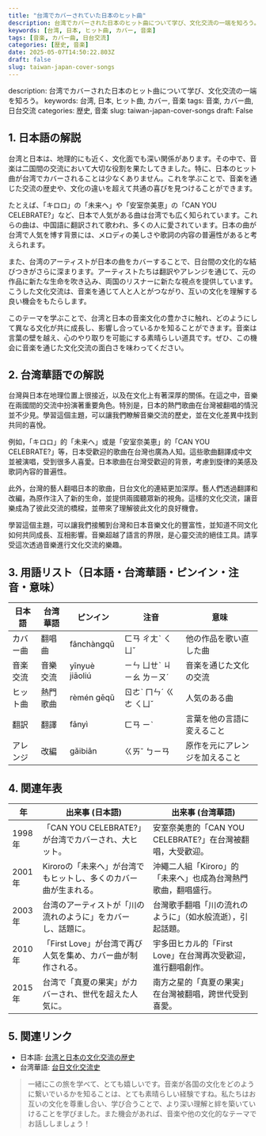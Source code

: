 ```yaml
---
title: "台湾でカバーされていた日本のヒット曲"
description: 台湾でカバーされた日本のヒット曲について学び、文化交流の一端を知ろう。
keywords: [台湾, 日本, ヒット曲, カバー, 音楽]
tags: [音楽, カバー曲, 日台交流]
categories: [歴史, 音楽]
date: 2025-05-07T14:50:22.803Z
draft: false
slug: taiwan-japan-cover-songs
---
```


description: 台湾でカバーされた日本のヒット曲について学び、文化交流の一端を知ろう。
keywords: 台湾, 日本, ヒット曲, カバー, 音楽
tags: 音楽, カバー曲, 日台交流
categories: 歴史, 音楽
slug: taiwan-japan-cover-songs
draft: False

## 1. 日本語の解説

台湾と日本は、地理的にも近く、文化面でも深い関係があります。その中で、音楽は二国間の交流において大切な役割を果たしてきました。特に、日本のヒット曲が台湾でカバーされることは少なくありません。これを学ぶことで、音楽を通じた交流の歴史や、文化の違いを超えて共通の喜びを見つけることができます。

たとえば、「キロロ」の「未来へ」や「安室奈美恵」の「CAN YOU CELEBRATE?」など、日本で人気がある曲は台湾でも広く知られています。これらの曲は、中国語に翻訳されて歌われ、多くの人に愛されています。日本の曲が台湾で人気を博す背景には、メロディの美しさや歌詞の内容の普遍性があると考えられます。

また、台湾のアーティストが日本の曲をカバーすることで、日台間の文化的な結びつきがさらに深まります。アーティストたちは翻訳やアレンジを通じて、元の作品に新たな生命を吹き込み、両国のリスナーに新たな視点を提供しています。こうした文化交流は、音楽を通じて人と人とがつながり、互いの文化を理解する良い機会をもたらします。

このテーマを学ぶことで、台湾と日本の音楽文化の豊かさに触れ、どのようにして異なる文化が共に成長し、影響し合っているかを知ることができます。音楽は言葉の壁を越え、心のやり取りを可能にする素晴らしい道具です。ぜひ、この機会に音楽を通じた文化交流の面白さを味わってください。

## 2. 台湾華語での解説

台灣與日本在地理位置上很接近，以及在文化上有著深厚的關係。在這之中，音樂在兩國間的交流中扮演著重要角色。特別是，日本的熱門歌曲在台灣被翻唱的情況並不少見。學習這個主題，可以讓我們瞭解音樂交流的歷史，並在文化差異中找到共同的喜悅。

例如，「キロロ」的「未来へ」或是「安室奈美恵」的「CAN YOU CELEBRATE?」等，日本受歡迎的歌曲在台灣也廣為人知。這些歌曲翻譯成中文並被演唱，受到很多人喜愛。日本歌曲在台灣受歡迎的背景，考慮到旋律的美感及歌詞內容的普遍性。

此外，台灣的藝人翻唱日本的歌曲，日台文化的連結更加深厚。藝人們透過翻譯和改編，為原作注入了新的生命，並提供兩國聽眾新的視角。這樣的文化交流，讓音樂成為了彼此交流的橋樑，並帶來了理解彼此文化的良好機會。

學習這個主題，可以讓我們接觸到台灣和日本音樂文化的豐富性，並知道不同文化如何共同成長、互相影響。音樂超越了語言的界限，是心靈交流的絕佳工具。請享受這次透過音樂進行文化交流的樂趣。

## 3. 用語リスト（日本語・台湾華語・ピンイン・注音・意味）

| 日本語        | 台湾華語          | ピンイン    | 注音    | 意味                           |
|--------------|-----------------|------------|---------|------------------------------|
| カバー曲     | 翻唱曲          | fānchàngqǔ | ㄈㄢ ㄔㄤˋ ㄑㄩˇ | 他の作品を歌い直した曲        |
| 音楽交流     | 音樂交流        | yīnyuè jiāoliú | ㄧㄣ ㄩㄝˋ ㄐㄧㄠ ㄌㄧㄡˊ | 音楽を通じた文化の交流       |
| ヒット曲     | 熱門歌曲        | rèmén gēqǔ   | ㄖㄜˋ ㄇㄣˊ ㄍㄜ ㄑㄩˇ | 人気のある曲                |
| 翻訳         | 翻譯            | fānyì        | ㄈㄢ ㄧˋ | 言葉を他の言語に変えること    |
| アレンジ     | 改編            | gǎibiān     | ㄍㄞˇ ㄅㄧㄢ | 原作を元にアレンジを加えること |

## 4. 関連年表

| 年          | 出来事 (日本語)                                                      | 出来事 (台湾華語)                                          |
|-----------|-----------------------------------------------------------------|--------------------------------------------------------|
| 1998年    | 「CAN YOU CELEBRATE?」が台湾でカバーされ、大ヒット。                  | 安室奈美恵的「CAN YOU CELEBRATE?」在台灣被翻唱，大受歡迎。    |
| 2001年    | Kiroroの「未来へ」が台湾でもヒットし、多くのカバー曲が生まれる。    | 沖繩二人組「Kiroro」的「未来へ」也成為台灣熱門歌曲，翻唱盛行。 |
| 2003年    | 台湾のアーティストが「川の流れのように」をカバーし、話題に。         | 台灣歌手翻唱「川の流れのように」（如水般流逝），引起話題。       |
| 2010年    | 「First Love」が台湾で再び人気を集め、カバー曲が制作される。         | 宇多田ヒカル的「First Love」在台灣再次受歡迎，進行翻唱創作。     |
| 2015年    | 台湾で「真夏の果実」がカバーされ、世代を超えた人気に。                | 南方之星的「真夏の果実」在台灣被翻唱，跨世代受到喜愛。              |

## 5. 関連リンク  

- 日本語: [台湾と日本の文化交流の歴史](https://www.japan.go.jp/)
- 台湾華語: [台日文化交流史](https://www.taiwan.net.tw/)

>一緒にこの旅を学べて、とても嬉しいです。音楽が各国の文化をどのように繋いでいるかを知ることは、とても素晴らしい経験ですね。私たちはお互いの文化を尊重し合い、学び合うことで、より深い理解と絆を築いていけることを学びました。また機会があれば、音楽や他の文化的なテーマでお話ししましょう！